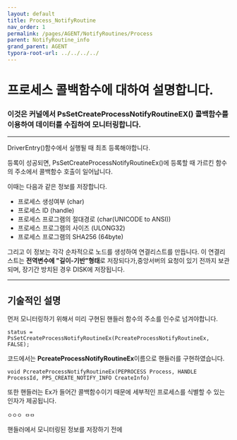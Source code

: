 ```yaml
---
layout: default
title: Process_NotifyRoutine
nav_order: 1
permalink: /pages/AGENT/NotifyRoutines/Process
parent: NotifyRoutine_info
grand_parent: AGENT
typora-root-url: ../../../../
---
```


# **프로세스 콜백함수에 대하여 설명합니다.**

### 이것은 커널에서 PsSetCreateProcessNotifyRoutineEX() 콜백함수를 이용하여 데이터를 수집하여 모니터링합니다.

---

DriverEntry()함수에서 실행될 때 최초 등록해야합니다. <br>

등록이 성공되면, PsSetCreateProcessNotifyRoutineEx()에 등록할 때 가르킨 함수의 주소에서 콜백함수 호출이 일어납니다.<br>

이때는 다음과 같은 정보를 저장합니다. 



- 프로세스 생성여부 (char)
- 프로세스 ID (handle)
- 프로세스 프로그램의 절대경로 (char(UNICODE to ANSI))
- 프로세스 프로그램의 사이즈 (ULONG32)
- 프로세스 프로그램의 SHA256 (64byte)



그리고 이 정보는 각각 순차적으로 노드를 생성하여 연결리스트를 만듭니다. 이 연결리스트는 **전역변수에 "길이-기반"형태**로 저장되다가,중앙서버의 요청이 있기 전까지 보관되며, 장기간 방치된 경우 DISK에 저장됩니다.

---

## 기술적인 설명<br>

 먼저 모니터링하기 위해서 미리 구현된 핸들러 함수의 주소를 인수로 넘겨야합니다.

`status = PsSetCreateProcessNotifyRoutineEx(PcreateProcessNotifyRoutineEx, FALSE);`

코드에서는 **PcreateProcessNotifyRoutineEx**이름으로 핸들러를 구현하였습니다.<br>

`void PcreateProcessNotifyRoutineEx(PEPROCESS Process, HANDLE ProcessId, PPS_CREATE_NOTIFY_INFO CreateInfo)`

또한 핸들러는 Ex가 들어간 콜백함수이기 때문에 세부적인 프로세스를 식별할 수 있는 인자가 제공됩니다. <br>

`ㅇㅇㅇ
ㅁㅁ`

핸들러에서 모니터링된 정보를 저장하기 전에 

